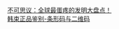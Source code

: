   
[不可思议：全球最蛋疼的发明大盘点！](http://www.dianyue.me/archives/568/qakzfusqfv1r144h/)  
[韩束正品鉴别-条形码与二维码](http://www.dianyue.me/archives/147/fjqoit0qsk818unw/)